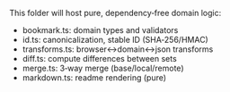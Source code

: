 This folder will host pure, dependency‑free domain logic:

- bookmark.ts: domain types and validators
- id.ts: canonicalization, stable ID (SHA‑256/HMAC)
- transforms.ts: browser↔domain↔json transforms
- diff.ts: compute differences between sets
- merge.ts: 3‑way merge (base/local/remote)
- markdown.ts: readme rendering (pure)

